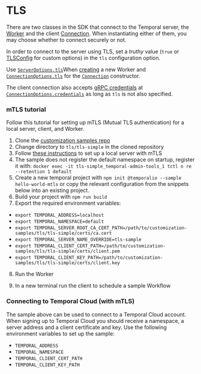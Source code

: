 # TLS

There are two classes in the SDK that connect to the Temporal server, the [Worker](https://nodejs.temporal.io/api/classes/worker.worker-1) and the client [Connection](https://nodejs.temporal.io/api/classes/client.connection/).
When instantiating either of them, you may choose whether to connect securely or not.

In order to connect to the server using TLS, set a _truthy_ value (`true` or [TLSConfig](https://nodejs.temporal.io/api/interfaces/client.tlsconfig) for custom options) in the `tls` configuration option.

Use [`ServerOptions.tls`](https://nodejs.temporal.io/api/interfaces/worker.serveroptions#tls)When [creating](https://nodejs.temporal.io/api/classes/worker.worker-1#create) a new Worker and
[`ConnectionOptions.tls`](https://nodejs.temporal.io/api/interfaces/client.connectionoptions#tls) for the [`Connection`](https://nodejs.temporal.io/api/classes/client.connection) constructor.

The client connection also accepts [gRPC credentials](https://grpc.github.io/grpc/node/grpc.credentials.html) at [`ConnectionOptions.credentials`](https://nodejs.temporal.io/api/interfaces/client.connectionoptions#tls) as long as `tls` is not also specified.

### mTLS tutorial

Follow this tutorial for setting up mTLS (Mutual TLS authentication) for a local server, client, and Worker.

1. Clone the [customization samples repo](https://github.com/temporalio/customization-samples/)
1. Change directory to `tls/tls-simple` in the cloned repository
1. Follow [these instructions](https://github.com/temporalio/customization-samples/tree/master/tls/tls-simple#readme) to set up a local server with mTLS
1. The sample does not register the default namespace on startup, register it with: `docker exec -it tls-simple_temporal-admin-tools_1 tctl n re --retention 1 default`
1. Create a new temporal project with `npm init @temporalio --sample hello-world-mtls` or copy the relevant configuration from the snippets below into an existing project.
1. Build your project with `npm run build`
1. Export the required environment variables:

- `export TEMPORAL_ADDRESS=localhost`
- `export TEMPORAL_NAMESPACE=default`
- `export TEMPORAL_SERVER_ROOT_CA_CERT_PATH=/path/to/customization-samples/tls/tls-simple/certs/ca.cert`
- `export TEMPORAL_SERVER_NAME_OVERRIDE=tls-sample`
- `export TEMPORAL_CLIENT_CERT_PATH=/path/to/customization-samples/tls/tls-simple/certs/client.pem`
- `export TEMPORAL_CLIENT_KEY_PATH=/path/to/customization-samples/tls/tls-simple/certs/client.key`

8. Run the Worker

<!--SNIPSTART nodejs-mtls-worker -->
<!--SNIPEND-->

9. In a new terminal run the client to schedule a sample Workflow

<!--SNIPSTART nodejs-mtls-client -->
<!--SNIPEND-->

### Connecting to Temporal Cloud (with mTLS)

The sample above can be used to connect to a Temporal Cloud account.
When signing up to Temporal Cloud you should receive a namespace, a server address and a client certificate and key. Use the following environment variables to set up the sample:

- `TEMPORAL_ADDRESS`
- `TEMPORAL_NAMESPACE`
- `TEMPORAL_CLIENT_CERT_PATH`
- `TEMPORAL_CLIENT_KEY_PATH`
